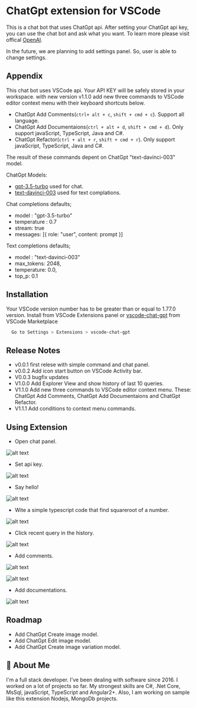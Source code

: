 
# ChatGpt extension for VSCode

This is a chat bot that uses ChatGpt api. After setting your ChatGpt api key, you can use the chat bot and ask what you want. 
To learn more please visit offical [OpenAI](https://openai.com/).

In the future, we are planning to add settings panel. So, user is able to change settings.
## Appendix

This chat bot uses VSCode api. Your API KEY will be safely stored in your workspace.
with new version v1.1.0 add new three commands to VSCode editor context menu with their keyboard shortcuts below.

- ChatGpt Add Comments(`ctrl+ alt + c`, `shift + cmd + c`). Support all language.
- ChatGpt Add Documentaions(`ctrl + alt + d`, `shift + cmd + d`). Only support javaScript, TypeScript, Java and C#.
- ChatGpt Refactor(`ctrl + alt + r`, `shift + cmd + r`). Only support javaScript, TypeScript, Java and C#.

The result of these commands depent on ChatGpt "text-davinci-003" model. 

ChatGpt Models:
- [gpt-3.5-turbo](https://github.com/kydycode/chatgpt-3.5-turbo) used for chat.
- [text-davinci-003](https://platform.openai.com/docs/models/gpt-3-5) used for text complations.

Chat completions defaults;
- model : "gpt-3.5-turbo"
- temperature : 0.7
- stream: true
- messages: [{ role: "user", content: prompt }]

Text completions defaults;
- model : "text-davinci-003"
- max_tokens: 2048,
- temperature: 0.0,
- top_p: 0.1

## Installation

Your VSCode version number has to be greater than or equal to 1.77.0 version.
Install from VSCode Extensions panel or [vscode-chat-gpt](https://marketplace.visualstudio.com/items?itemName=ikasann-self.vscode-chat-gpt) from VSCode Marketplace

```bash
  Go to Settings > Extensions > vscode-chat-gpt
```
## Release Notes

- v0.0.1 first relese with simple command and chat panel.
- v0.0.2 Add icon start button on VSCode Activity bar.
- V0.0.3 bugfix updates
- V1.0.0 Add Explorer View and show history of last 10 queries.
- V1.1.0 Add new three commands to VSCode editor context menu. These: ChatGpt Add Comments, ChatGpt Add Documentaions and ChatGpt Refactor.
- V1.1.1 Add conditions to context menu commands.
## Using Extension

* Open chat panel.

![alt text](https://github.com/ismailkasan/chat-gpt-vscode-extension/blob/main/src/images/start-and-api-key.gif?raw=true)

* Set api key.

![alt text](https://github.com/ismailkasan/chat-gpt-vscode-extension/blob/main/src/images/extension.png?raw=true)

* Say hello!

![alt text](https://github.com/ismailkasan/chat-gpt-vscode-extension/blob/main/src/images/extension-1.png?raw=true)

* Wite a simple typescript code that find squareroot of a number.

![alt text](https://github.com/ismailkasan/chat-gpt-vscode-extension/blob/main/src/images/extension-2.png?raw=true)

* Click recent query in the history.

![alt text](https://github.com/ismailkasan/chat-gpt-vscode-extension/blob/main/src/images/history-clear.gif?raw=true)

* Add comments.

![alt text](https://github.com/ismailkasan/chat-gpt-vscode-extension/blob/main/src/images/add-comment-1.png?raw=true)

![alt text](https://github.com/ismailkasan/chat-gpt-vscode-extension/blob/main/src/images/add-comment-2.png?raw=true)

* Add documentations.

![alt text](https://github.com/ismailkasan/chat-gpt-vscode-extension/blob/main/src/images/add-documentation-1.png?raw=true)

## Roadmap

- Add ChatGpt Create image model.
- Add ChatGpt Edit image model.
- Add ChatGpt Create image variation model.

## 🚀 About Me
I'm a full stack developer. I've been dealing with software since 2016. I worked on a lot of projects so far. My strongest skills are C#, .Net
Core, MsSql, javaScript, TypeScript and Angular2+. Also, I am working on sample like this extension Nodejs, MongoDb projects.
